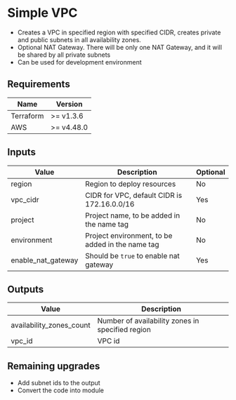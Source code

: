 # Simple VPC 

* Creates a VPC in specified region with specified CIDR, creates private and public subnets in all availability zones. 
* Optional NAT Gateway. There will be only one NAT Gateway, and it will be shared by all private subnets
* Can be used for development environment


## Requirements

Name | Version
--- | ---
Terraform | >= v1.3.6
AWS | >= v4.48.0
 


## Inputs 

Value | Description | Optional
--- | --- | ---
region | Region to deploy resources | No
vpc_cidr | CIDR for VPC, default CIDR is 172.16.0.0/16 | Yes
project | Project name, to be added in the name tag | No 
environment | Project environment, to be added in the name tag | No 
enable_nat_gateway | Should be `true` to enable nat gateway | Yes


## Outputs 

Value | Description
--- | --- 
availability_zones_count | Number of availability zones in specified region
vpc_id | VPC id


## Remaining upgrades 

* Add subnet ids to the output
* Convert the code into module
